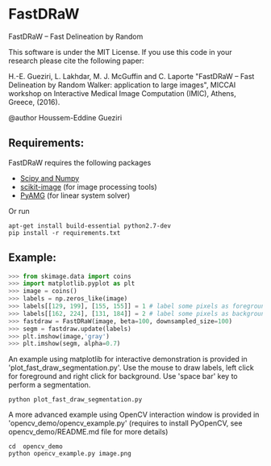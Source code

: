 # FastDRaW
FastDRaW – Fast Delineation by Random

This software is under the MIT License. If you use this code in your research please cite the following paper:

H.-E. Gueziri, L. Lakhdar, M. J. McGuffin and C. Laporte "FastDRaW – Fast Delineation by Random Walker: application to large images", MICCAI workshop on Interactive Medical Image Computation (IMIC), Athens, Greece, (2016).

@author Houssem-Eddine Gueziri

## Requirements:

FastDRaW requires the following packages

- [Scipy and Numpy](https://www.scipy.org/install.html)
- [scikit-image](http://scikit-image.org/docs/dev/install.html) (for image processing tools)
- [PyAMG](http://pyamg.org/) (for linear system solver)

Or run

```shell
apt-get install build-essential python2.7-dev
pip install -r requirements.txt
```

## Example:

```python
>>> from skimage.data import coins
>>> import matplotlib.pyplot as plt
>>> image = coins()
>>> labels = np.zeros_like(image)
>>> labels[[129, 199], [155, 155]] = 1 # label some pixels as foreground
>>> labels[[162, 224], [131, 184]] = 2 # label some pixels as background
>>> fastdraw = FastDRaW(image, beta=100, downsampled_size=100)
>>> segm = fastdraw.update(labels)
>>> plt.imshow(image,'gray')
>>> plt.imshow(segm, alpha=0.7)
```

An example using matplotlib for interactive demonstration is provided in 'plot_fast_draw_segmentation.py'. Use the mouse to draw labels, left click for foreground and right click for background.
Use 'space bar' key to perform a segmentation.

```shell
python plot_fast_draw_segmentation.py
```

A more advanced example using OpenCV interaction window is provided in 'opencv_demo/opencv_example.py' (requires to install PyOpenCV, see opencv_demo/README.md file for more details)

```shell
cd  opencv_demo
python opencv_example.py image.png
```

